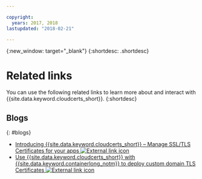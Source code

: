 ```yaml
---

copyright:
  years: 2017, 2018
lastupdated: "2018-02-21"

---
```


{:new_window: target="_blank"}
{:shortdesc: .shortdesc}


# Related links

You can use the following related links to learn more about and interact with {{site.data.keyword.cloudcerts_short}}.
{:shortdesc}

## Blogs
{: #blogs}

* <a href="https://www.ibm.com/blogs/bluemix/2017/12/introducing-ibm-cloud-certificate-manager-manage-ssltls-certificates-apps/" target="_blank">Introducing {{site.data.keyword.cloudcerts_short}} – Manage SSL/TLS Certificates for your apps <img src="../../icons/launch-glyph.svg" alt="External link icon"></a>
* <a href="https://www.ibm.com/blogs/bluemix/2018/01/use-ibm-cloud-certificate-manager-ibm-cloud-container-service-deploy-custom-domain-tls-certificates/" target="_blank">Use {{site.data.keyword.cloudcerts_short}} with {{site.data.keyword.containerlong_notm}} to deploy custom domain TLS Certificates <img src="../../icons/launch-glyph.svg" alt="External link icon"></a>
